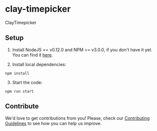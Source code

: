 # clay-timepicker

ClayTimepicker

## Setup

1. Install NodeJS >= v0.12.0 and NPM >= v3.0.0, if you don't have it yet. You
can find it [here](https://nodejs.org).

2. Install local dependencies:

  ```
  npm install
  ```

3. Start the code:

  ```
  npm run start
  ```

## Contribute

We'd love to get contributions from you! Please, check our [Contributing Guidelines](CONTRIBUTING.md) to see how you can help us improve.
